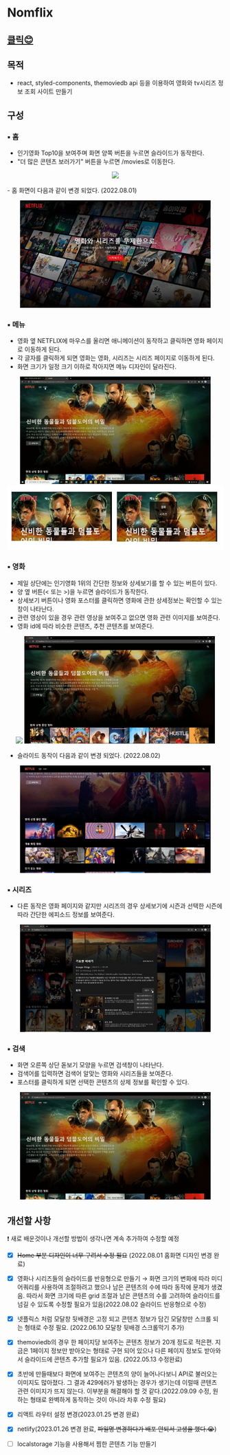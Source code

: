 # Nomflix

## [클릭😊](https://lighthearted-cendol-f1db7a.netlify.app/)

## 목적

- react, styled-components, themoviedb api 등을 이용하여 영화와 tv시리즈 정보 조회 사이트 만들기

## 구성

### ▪ 홈

- 인기영화 Top10을 보여주며 화면 양쪽 버튼을 누르면 슬라이드가 동작한다.<br>
- "더 많은 콘텐츠 보러가기" 버튼을 누르면 /movies로 이동한다.
<p align="center">
<img src="./img/홈.gif" height="250" />
</p>
- 홈 화면이 다음과 같이 변경 되었다. (2022.08.01)
<p align="center">
<img src="./img/홈화면.gif" height="250" />
</p>

### ▪ 메뉴

- 영화 옆 NETFLIX에 마우스를 올리면 애니메이션이 동작하고 클릭하면 영화 페이지로 이동하게 된다.
- 각 글자를 클릭하게 되면 영화는 영화, 시리즈는 시리즈 페이지로 이동하게 된다.
- 화면 크기가 일정 크기 이하로 작아지면 메뉴 디자인이 달라진다.
<p align="center">
<img src="./img/메뉴 클릭.gif" height="250" />
<img src="./img/메뉴.jpg" height="150" />
</p>

### ▪ 영화

- 제일 상단에는 인기영화 1위의 간단한 정보와 상세보기를 할 수 있는 버튼이 있다.
- 양 옆 버튼(< 또는 >)을 누르면 슬라이드가 동작한다.
- 상세보기 버튼이나 영화 포스터를 클릭하면 영화에 관한 상세정보는 확인할 수 있는 창이 나타난다.
- 관련 영상이 있을 경우 관련 영상을 보여주고 없으면 영화 관련 이미지를 보여준다.
- 영화 id에 따라 비슷한 콘텐츠, 추천 콘텐츠를 보여준다.
<p align="center">
<img src="./img/슬라이드.gif" height="250" />
<img src="./img/모달창.gif" height="250" />
</p>

- 슬라이드 동작이 다음과 같이 변경 되었다. (2022.08.02)
<p align="center">
<img src="./img/슬라이드 동작.gif" height="250" />
</p>

### ▪ 시리즈

- 다른 동작은 영화 페이지와 같지만 시리즈의 경우 상세보기에 시즌과 선택한 시즌에 따라 간단한 에피소드 정보를 보여준다.
<p align="center">
<img src="./img/시즌 에피소드.gif" height="250" />
</p>

### ▪ 검색

- 화면 오른쪽 상단 돋보기 모양을 누르면 검색창이 나타난다.
- 검색어를 입력하면 검색어 알맞는 영화와 시리즈들을 보여준다.
- 포스터를 클릭하게 되면 선택한 콘텐츠의 상제 정보를 확인할 수 있다.
<p align="center">
<img src="./img/검색.gif" height="250" />
</p>

## 개선할 사항

❗ 새로 배운것이나 개선할 방법이 생각나면 계속 추가하여 수정할 예정

- [x] ~~Home 부분 디자인이 너무 구려서 수정 필요~~ (2022.08.01 홈화면 디자인 변경 완료)

- [x] 영화나 시리즈들의 슬라이드를 반응형으로 만들기 → 화면 크기의 변화에 따라 미디어쿼리를 사용하여 조절하려고 했으나 남은 콘텐츠의 수에 따라 동작에 문제가 생겼음. 따라서 화면 크기에 따른 grid 조절과 남은 콘텐츠의 수를 고려하여 슬라이드를 넘길 수 있도록 수정할 필요가 있음(2022.08.02 슬라이드 반응형으로 수정)

- [x] 넷플릭스 처럼 모달창 뒷배경은 고정 되고 콘텐츠 정보가 담긴 모달창만 스크롤 되는 형태로 수정 필요. (2022.06.10 모달창 뒷배경 스크롤막기 추가)

- [x] themoviedb의 경우 한 페이지당 보여주는 콘텐츠 정보가 20개 정도로 적은편. 지금은 1페이지 정보만 받아오는 형태로 구현 되어 있으나 다른 페이지 정보도 받아와서 슬라이드에 콘텐츠 추가할 필요가 있음. (2022.05.13 수정완료)

- [x] 초반에 만들때보다 화면에 보여주는 콘텐츠의 양이 늘어나다보니 API로 불러오는 이미지도 많아졌다. 그 결과 429에러가 발생하는 경우가 생기는데 이럴때 콘텐츠 관련 이미지가 뜨지 않는다. 이부분을 해결해야 할 것 같다.(2022.09.09 수정, 원하는 형태로 완벽하게 동작하는 것이 아니라 차후 수정 필요)

- [x] 리액트 라우터 설정 변경(2023.01.25 변경 완료)

- [x] netlify(2023.01.26 변경 완료, ~~파일명 변경하다가 배포 안되서 고생을 했다.😭~~)

- [ ] localstorage 기능을 사용해서 찜한 콘텐츠 기능 만들기

